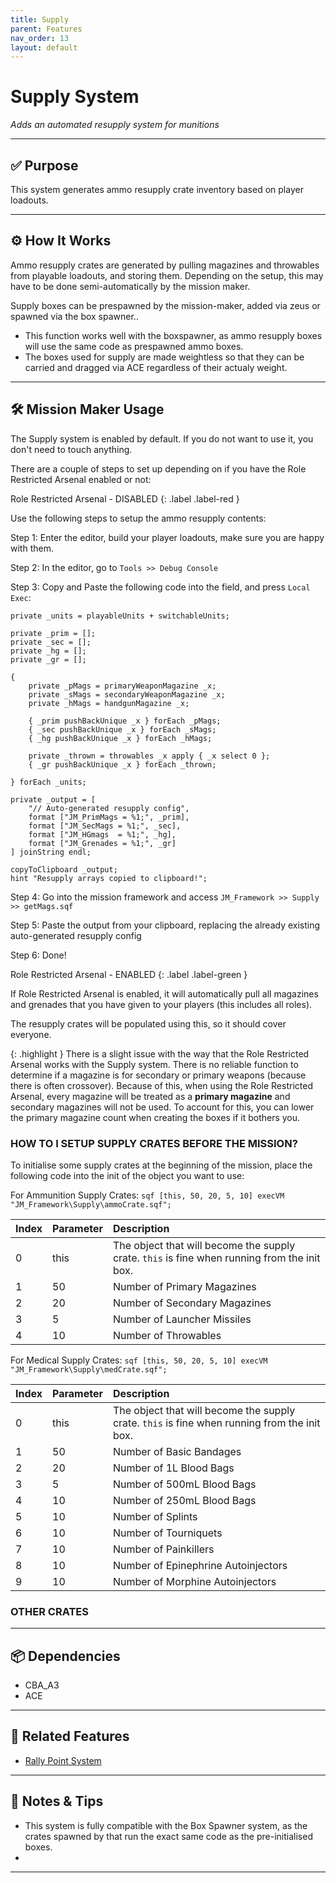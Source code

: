 ```yaml
---
title: Supply         
parent: Features
nav_order: 13
layout: default
---
```


# Supply System

*Adds an automated resupply system for munitions*

---

## ✅ Purpose

This system generates ammo resupply crate inventory based on player loadouts.


---

## ⚙️ How It Works

Ammo resupply crates are generated by pulling magazines and throwables from playable loadouts, and storing them. Depending on the setup, this may have to be done semi-automatically by the mission maker.

Supply boxes can be prespawned by the mission-maker, added via zeus or spawned via the box spawner..

- This function works well with the boxspawner, as ammo resupply boxes will use the same code as prespawned ammo boxes.
- The boxes used for supply are made weightless so that they can be carried and dragged via ACE regardless of their actualy weight.

---

## 🛠️ Mission Maker Usage

The Supply system is enabled by default. If you do not want to use it, you don't need to touch anything.

There are a couple of steps to set up depending on if you have the Role Restricted Arsenal enabled or not:

Role Restricted Arsenal - DISABLED
{: .label .label-red }

Use the following steps to setup the ammo resupply contents:

Step 1: Enter the editor, build your player loadouts, make sure you are happy with them.

Step 2: In the editor, go to `Tools >> Debug Console`

Step 3: Copy and Paste the following code into the field, and press `Local Exec`:

```sqf
private _units = playableUnits + switchableUnits; 
 
private _prim = []; 
private _sec = []; 
private _hg = []; 
private _gr = []; 
 
{ 
    private _pMags = primaryWeaponMagazine _x; 
    private _sMags = secondaryWeaponMagazine _x; 
    private _hMags = handgunMagazine _x; 
 
    { _prim pushBackUnique _x } forEach _pMags; 
    { _sec pushBackUnique _x } forEach _sMags; 
    { _hg pushBackUnique _x } forEach _hMags; 
 
	private _thrown = throwables _x apply { _x select 0 };
	{ _gr pushBackUnique _x } forEach _thrown;
 
} forEach _units; 
  
private _output = [ 
    "// Auto-generated resupply config", 
    format ["JM_PrimMags = %1;", _prim], 
    format ["JM_SecMags = %1;", _sec], 
    format ["JM_HGmags  = %1;", _hg], 
    format ["JM_Grenades = %1;", _gr] 
] joinString endl; 
 
copyToClipboard _output; 
hint "Resupply arrays copied to clipboard!"; 

```

Step 4: Go into the mission framework and access `JM_Framework >> Supply >> getMags.sqf`

Step 5: Paste the output from your clipboard, replacing the already existing auto-generated resupply config

Step 6: Done!

Role Restricted Arsenal - ENABLED
{: .label .label-green }

If Role Restricted Arsenal is enabled, it will automatically pull all magazines and grenades that you have given to your players (this includes all roles).

The resupply crates will be populated using this, so it should cover everyone.

{: .highlight }
There is a slight issue with the way that the Role Restricted Arsenal works with the Supply system. There is no reliable function to determine if a magazine is for secondary or primary weapons (because there is often crossover). Because of this, when using the Role Restricted Arsenal, every magazine will be treated as a <b>primary magazine</b> and secondary magazines will not be used. To account for this, you can lower the primary magazine count when creating the boxes if it bothers you. 

### HOW TO I SETUP SUPPLY CRATES BEFORE THE MISSION?

To initialise some supply crates at the beginning of the mission, place the following code into the init of the object you want to use:

For Ammunition Supply Crates: ```sqf [this, 50, 20, 5, 10] execVM "JM_Framework\Supply\ammoCrate.sqf"; ```


| Index        | Parameter          | Description |
|:-------------|:------------------|:------|
| 0           | this | The object that will become the supply crate. `this` is fine when running from the init box.  |
| 1           | 50  | Number of Primary Magazines  |
| 2           | 20 | Number of Secondary Magazines   |
| 3           | 5 | Number of Launcher Missiles  |
| 4           | 10 | Number of Throwables  |

For Medical Supply Crates: ```sqf [this, 50, 20, 5, 10] execVM "JM_Framework\Supply\medCrate.sqf"; ```


| Index        | Parameter          | Description |
|:-------------|:------------------|:------|
| 0           | this | The object that will become the supply crate. `this` is fine when running from the init box.  |
| 1           | 50  | Number of Basic Bandages  |
| 2           | 20 | Number of 1L Blood Bags   |
| 3           | 5 | Number of 500mL Blood Bags  |
| 4           | 10 | Number of 250mL Blood Bags  |
| 5           | 10 | Number of Splints |
| 6           | 10 | Number of Tourniquets  |
| 7           | 10 | Number of Painkillers  |
| 8           | 10 | Number of Epinephrine Autoinjectors  |
| 9           | 10 | Number of Morphine Autoinjectors  |


### OTHER CRATES




---

## 📦 Dependencies


- CBA_A3
- ACE

---

## 🔁 Related Features

- [Rally Point System](rally.md)

---

## 🧪 Notes & Tips

- This system is fully compatible with the Box Spawner system, as the crates spawned by that run the exact same code as the pre-initialised boxes.
- 

---
